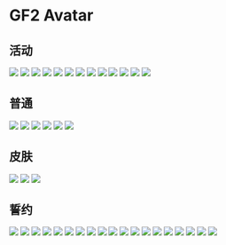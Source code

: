 # GF2 Avatar

## 活动

![](https://community.cdn.sunborngame.com/prod/image/Avatar_Head_ActivityDaiyan.png)
![](https://community.cdn.sunborngame.com/prod/image/Avatar_Head_ActivityLenna.png)
![](https://community.cdn.sunborngame.com/prod/image/Avatar_Head_ActivityMacqiato1.png)
![](https://community.cdn.sunborngame.com/prod/imageAvatar_Head_ActivityDusevnyj1.png)
![](https://community.cdn.sunborngame.com/prod/image/Avatar_Head_ActivitySuomi.png)
![](https://community.cdn.sunborngame.com/prod/image/Avatar_Head_ActivityDusevnyj2.png)
![](https://community.cdn.sunborngame.com/prod/image/1735011715829.png)
![](https://community.cdn.sunborngame.com/prod/image/1733713696159.png)
![](https://community.cdn.sunborngame.com/prod/image/1730697808241.png)
![](https://community-cdn.exiliumgf.com/prod/image/1738996765612.png)
![](https://community-cdn.exiliumgf.com/prod/image/1738996749030.png)
![](https://community.cdn.sunborngame.com/prod/image/1737373782040.png)
![](https://community-cdn.exiliumgf.com/prod/image/1740552355859.png)

## 普通

![](https://community.cdn.sunborngame.com/prod/image/Avatar_Head_CharolicSR.png)
![](https://community.cdn.sunborngame.com/prod/image/1727088700725.png)
![](https://community.cdn.sunborngame.com/prod/image/Avatar_Head_PapashaSSR.png)
![](https://community.cdn.sunborngame.com/prod/image/Avatar_Head_VectorSSR.png)
![](https://community.cdn.sunborngame.com/prod/image/1733713226759.png)
![](https://community-cdn.exiliumgf.com/prod/image/1738996555251.png)

## 皮肤

![](https://community.cdn.sunborngame.com/prod/imageAvatar_Head_SabrinaSSR01.png)
![](https://community.cdn.sunborngame.com/prod/image/1731900133495.png)
![](https://community.cdn.sunborngame.com/prod/image/1733713291535.png)

## 誓约

![](https://community.cdn.sunborngame.com/prod/image/1727088652891.png)
![](https://community.cdn.sunborngame.com/prod/image/1727088666315.png)
![](https://community.cdn.sunborngame.com/prod/image/Avatar_Head_DaiyanLove.png)
![](https://community-cdn.exiliumgf.com/prod/image/1740552842274.png)
![](https://community.cdn.sunborngame.com/prod/image/1733713789461.png)
![](https://community.cdn.sunborngame.com/prod/image/1727088677238.png)
![](https://community-cdn.exiliumgf.com/prod/image/1738996804479.png)
![](https://community.cdn.sunborngame.com/prod/image/Avatar_Head_SuomiLove.png)
![](https://community.cdn.sunborngame.com/prod/image/1737373957722.png)
![](https://community.cdn.sunborngame.com/prod/image/Avatar_Head_PapashaLove.png)
![](https://community.cdn.sunborngame.com/prod/image/Avatar_Head_ClukayLove.png)
![](https://community.cdn.sunborngame.com/prod/image/Avatar_Head_MishtyLove.png)
![](https://community.cdn.sunborngame.com/prod/image/1731900253654.png)
![](https://community.cdn.sunborngame.com/prod/image/Avatar_Head_VectorLove.png)
![](https://community.cdn.sunborngame.com/prod/image/1733713772876.png)
![](https://community.cdn.sunborngame.com/prod/image/1735292605371.png)
![](https://community-cdn.exiliumgf.com/prod/image/1740552833232.png)
![](https://community-cdn.exiliumgf.com/prod/image/1738996591565.png)
![](https://community-cdn.exiliumgf.com/prod/image/1740552291804.png)
